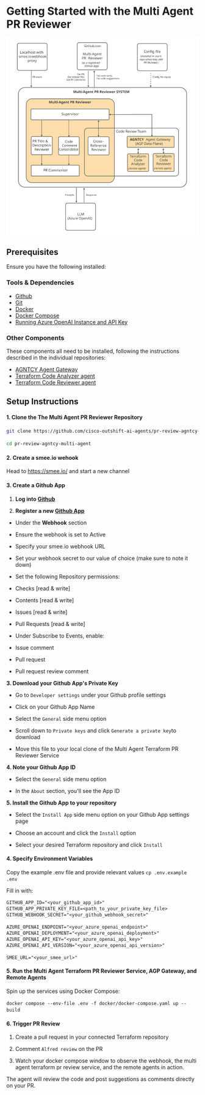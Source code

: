 # Getting Started with the Multi Agent PR Reviewer

![Detailed view of complete PR Reviewer system](./docs/resources/Installation-diagram.svg)

## Prerequisites

Ensure you have the following installed:

### Tools & Dependencies
- [Github](https://github.com/)
- [Git](https://git-scm.com/)
- [Docker](https://docs.docker.com/get-started/get-docker/)
- [Docker Compose](https://docs.docker.com/compose/)
- [Running Azure OpenAI Instance and API Key](https://learn.microsoft.com/en-us/azure/cognitive-services/openai/quickstart)

### Other Components
These components all need to be installed, following the instructions described in the individual repositories:
- [AGNTCY Agent Gateway](https://github.com/agntcy/agp)
- [Terraform Code Analyzer agent](https://github.com/cisco-outshift-ai-agents/tf-code-analyzer-agntcy-agent)
- [Terraform Code Reviewer agent](https://github.com/cisco-outshift-ai-agents/tf-code-reviewer-agntcy-agent)
  

## Setup Instructions

#### 1. Clone the The Multi Agent PR Reviewer Repository

```bash
git clone https://github.com/cisco-outshift-ai-agents/pr-review-agntcy-multi-agent

cd pr-review-agntcy-multi-agent

```

#### 2. Create a smee.io wehook

Head to https://smee.io/ and start a new channel

#### 3. Create a Github App

1. **Log into [Github](https://github.com/)**

2. **Register a new [Github App](https://docs.github.com/en/apps/creating-github-apps/registering-a-github-app/registering-a-github-app#registering-a-github-app)**

- Under the **Webhook** section

- Ensure the webhook is set to Active

- Specify your smee.io webhook URL

- Set your webhook secret to our value of choice (make sure to note it down)

- Set the following Repository permissions:

- Checks [read & write]

- Contents [read & write]

- Issues [read & write]

- Pull Requests [read & write]

- Under Subscribe to Events, enable:

- Issue comment

- Pull request

- Pull request review comment

**3. Download your Github App's Private Key**

- Go to `Developer settings` under your Github profile settings

- Click on your Github App Name

- Select the `General` side menu option

- Scroll down to `Private keys` and click `Generate a private key`to download

- Move this file to your local clone of the Multi Agent Terraform PR Reviewer Service

**4. Note your Github App ID**
- Select the `General` side menu option

- In the `About` section, you'll see the App ID

**5. Install the Github App to your repository**

- Select the `Install App` side menu option on your Github App settings page

- Choose an account and click the `Install` option

- Select your desired Terraform repository and click `Install`

#### 4. Specify Environment Variables
Copy the example .env file and provide relevant values
`cp .env.example .env`

Fill in with:
```
GITHUB_APP_ID="<your_github_app_id>"
GITHUB_APP_PRIVATE_KEY_FILE=<path_to_your_private_key_file>
GITHUB_WEBHOOK_SECRET="<your_github_webhook_secret>"

AZURE_OPENAI_ENDPOINT="<your_azure_openai_endpoint>"
AZURE_OPENAI_DEPLOYMENT="<your_azure_openai_deployment>"
AZURE_OPENAI_API_KEY="<your_azure_openai_api_key>"
AZURE_OPENAI_API_VERSION="<your_azure_openai_api_version>"

SMEE_URL="<your_smee_url>"
```

#### 5. Run the Multi Agent Terraform PR Reviewer Service, AGP Gateway, and Remote Agents

Spin up the services using Docker Compose:

`docker compose --env-file .env -f docker/docker-compose.yaml up --build`

#### 6. Trigger PR Review

1. Create a pull request in your connected Terraform repository

2. Comment `Alfred review` on the PR

3. Watch your docker compose window to observe the webhook, the multi agent terraform pr review service, and the remote agents in action.

The agent will review the code and post suggestions as comments directly on your PR.
